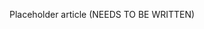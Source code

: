 <!--
title: "Accessing System Settings"
description: "How to access system settings"
tags: "Admin access system settings"
-->

Placeholder article (NEEDS TO BE WRITTEN)
